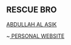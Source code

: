 ## RESCUE BRO

[ ABDULLAH AL ASIK](https://linktr.ee/ABDULLAHALASIK)

~[ PERSONAL WEBSITE ](https://abdullahalasik.live/)
